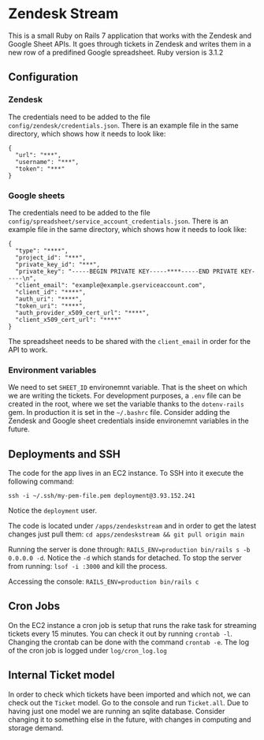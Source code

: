 # Zendesk Stream

This is a small Ruby on Rails 7 application that works with the Zendesk and Google Sheet APIs. It goes through tickets in Zendesk and writes them in a new row of a predifined Google spreadsheet. Ruby version is 3.1.2

## Configuration

### Zendesk

The credentials need to be added to the file `config/zendesk/credentials.json`. There is an example file in the same directory, which shows how it needs to look like:

```
{
  "url": "***",
  "username": "***",
  "token": "***"
}
```

### Google sheets

The credentials need to be added to the file `config/spreadsheet/service_account_credentials.json`. There is an example file in the same directory, which shows how it needs to look like:

```
{
  "type": "****",
  "project_id": "***",
  "private_key_id": "***",
  "private_key": "-----BEGIN PRIVATE KEY-----****-----END PRIVATE KEY-----\n",
  "client_email": "example@example.gserviceaccount.com",
  "client_id": "****",
  "auth_uri": "****",
  "token_uri": "****",
  "auth_provider_x509_cert_url": "****",
  "client_x509_cert_url": "****"
}
```

The spreadsheet needs to be shared with the `client_email` in order for the API to work.

### Environment variables

We need to set `SHEET_ID` environemnt variable. That is the sheet on which we are writing the tickets. For development purposes, a `.env` file can be created in the root, where we set the variable thanks to the `dotenv-rails` gem. In production it is set in the `~/.bashrc` file. Consider adding the Zendesk and Google sheet credentials inside environemnt variables in the future.


## Deployments and SSH

The code for the app lives in an EC2 instance. To SSH into it execute the following command:

`ssh -i ~/.ssh/my-pem-file.pem deployment@3.93.152.241`

Notice the `deployment` user.

The code is located under `/apps/zendeskstream` and in order to get the latest changes just pull them: `cd apps/zendeskstream && git pull origin main`

Running the server is done through: `RAILS_ENV=production bin/rails s -b 0.0.0.0 -d`. Notice the `-d` which stands for detached. To stop the server from running: `lsof -i :3000` and kill the process.

Accessing the console: `RAILS_ENV=production bin/rails c`

## Cron Jobs

On the EC2 instance a cron job is setup that runs the rake task for streaming tickets every 15 minutes. You can check it out by running `crontab -l`. Changing the crontab can be done with the command `crontab -e`. The log of the cron job is logged under `log/cron_log.log`

## Internal Ticket model

In order to check which tickets have been imported and which not, we can check out the `Ticket` model. Go to the console and run `Ticket.all`. Due to having just one model we are running an sqlite database. Consider changing it to something else in the future, with changes in computing and storage demand.